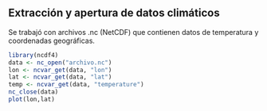 ## Extracción y apertura de datos climáticos

Se trabajó con archivos .nc (NetCDF) que contienen datos de temperatura y coordenadas geográficas.

```r
library(ncdf4)
data <- nc_open("archivo.nc")
lon <- ncvar_get(data, "lon")
lat <- ncvar_get(data, "lat")
temp <- ncvar_get(data, "temperature")
nc_close(data)
plot(lon,lat)
